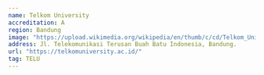```yaml
---
name: Telkom University
accreditation: A
region: Bandung
image: "https://upload.wikimedia.org/wikipedia/en/thumb/c/cd/Telkom_University_Logo.svg/200px-Telkom_University_Logo.svg.png"
address: Jl. Telekomunikasi Terusan Buah Batu Indonesia, Bandung.
url: "https://telkomuniversity.ac.id/"
tag: TELU
---
```

